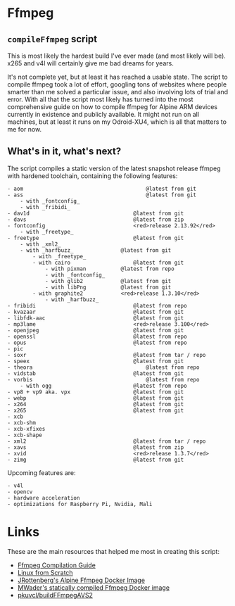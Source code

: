 # Ffmpeg
## `compileFfmpeg` script
This is most likely the hardest build I've ever made (and most likely will be). x265 and v4l will certainly give me bad dreams for years.

It's not complete yet, but at least it has reached a usable state. The script to compile ffmpeg took a lot of effort, googling tons of websites where people smarter than me solved a particular issue, and also involving lots of trial and error. With all that the script most likely has turned into the most comprehensive guide on how to compile ffmpeg for Alpine ARM devices currently in existence and publicly available. It might not run on all machines, but at least it runs on my Odroid-XU4, which is all that matters to me for now.

## What's in it, what's next?
The script compiles a static version of the latest snapshot release ffmpeg with hardened toolchain, containing the following features:

    - aom										@latest from git
    - ass										@latest from git
        - with _fontconfig_
        - with _fribidi_
    - dav1d									@latest from git
    - davs									@latest from zip
    - fontconfig							<red>release 2.13.92</red>
        - with _freetype_
    - freetype								@latest from git
        - with _xml2_
        - with _harfbuzz_				@latest from git
            - with _freetype_
            - with cairo					@latest from git
                - with pixman			@latest from repo
                - with _fontconfig_
                - with glib2			@latest from git
                - with libPng			@latest from git
            - with graphite2			<red>release 1.3.10</red>
                - with _harfbuzz_
    - fribidi								@latest from repo
    - kvazaar								@latest from git
    - libfdk-aac							@latest from git
    - mp3lame								<red>release 3.100</red>
    - openjpeg								@latest from git
    - openssl								@latest from repo
    - opus									@latest from repo
    - pic
    - soxr									@latest from tar / repo
    - speex									@latest from git
    - theora									@latest from repo
    - vidstab								@latest from git
    - vorbis									@latest from repo
        - with ogg							@latest from repo
    - vp8 + vp9 aka. vpx					@latest from git
    - webp									@latest from git
    - x264									@latest from git
    - x265									@latest from git
    - xcb
    - xcb-shm
    - xcb-xfixes
    - xcb-shape
    - xml2									@latest from tar / repo
    - xavs									@latest from zip
    - xvid									<red>release 1.3.7</red>
    - zimg									@latest from git

Upcoming features are:

    - v4l
    - opencv
    - hardware acceleration
    - optimizations for Raspberry Pi, Nvidia, Mali

# Links
These are the main resources that helped me most in creating this script:

- [Ffmpeg Compilation Guide](https://trac.ffmpeg.org/wiki/CompilationGuide)
- [Linux from Scratch](http://www.linuxfromscratch.org/blfs/view/svn/index.html)
- [JRottenberg's Alpine Ffmpeg Docker Image](https://github.com/jrottenberg/ffmpeg/blob/master/docker-images/4.3/alpine38/Dockerfile)
- [MWader's statically compiled Ffmpeg Docker image](https://hub.docker.com/r/mwader/static-ffmpeg/dockerfile)
- [pkuvcl/buildFFmpegAVS2](https://github.com/pkuvcl/buildFFmpegAVS2/blob/master/build_linux.sh)
